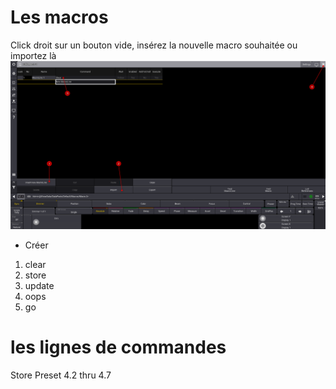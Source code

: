 # Les macros

Click droit sur un bouton vide, insérez la nouvelle macro souhaitée ou importez là
![Alt text](images/2023-03-18_06h48_25.png)

* Créer 
1. clear
2. store
3. update
4. oops
5. go

# les lignes de commandes

Store Preset 4.2 thru 4.7

